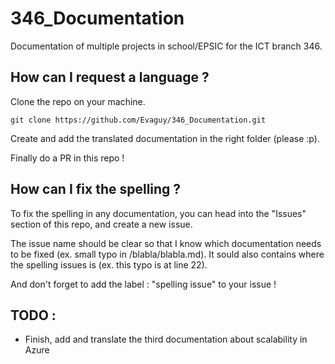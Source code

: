 # 346_Documentation
Documentation of multiple projects in school/EPSIC for the ICT branch 346.

## How can I request a language ?
[//]: <> (To actually rewrite, im almost not sure this is how PR are done lmao)
Clone the repo on your machine.

```
git clone https://github.com/Evaguy/346_Documentation.git
```

Create and add the translated documentation in the right folder (please :p).

Finally do a PR in this repo !

## How can I fix the spelling ?
To fix the spelling in any documentation, you can head into the "Issues" section of this repo, and create a new issue.

The issue name should be clear so that I know which documentation needs to be fixed (ex. small typo in /blabla/blabla.md). It sould also contains where the spelling issues is (ex. this typo is at line 22).

And don't forget to add the label : "spelling issue" to your issue !

## TODO :
* Finish, add and translate the third documentation about scalability in Azure